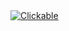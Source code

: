<!DOCTYPE html>
<html>
<body>
  <a href="https://www.google.com">
    <img src="https://via.placeholder.com/100" alt="Clickable">
  </a>
</body>
</html>
